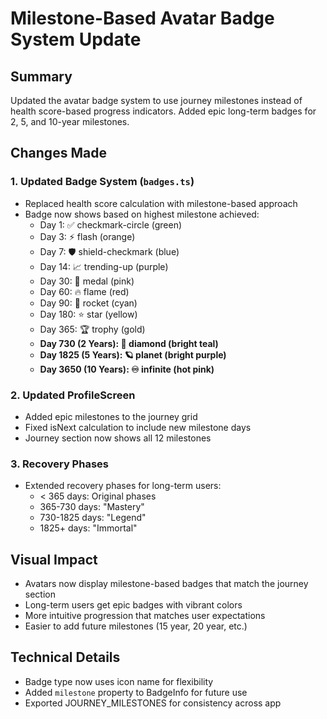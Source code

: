 # Milestone-Based Avatar Badge System Update

## Summary
Updated the avatar badge system to use journey milestones instead of health score-based progress indicators. Added epic long-term badges for 2, 5, and 10-year milestones.

## Changes Made

### 1. Updated Badge System (`badges.ts`)
- Replaced health score calculation with milestone-based approach
- Badge now shows based on highest milestone achieved:
  - Day 1: ✅ checkmark-circle (green)
  - Day 3: ⚡ flash (orange)
  - Day 7: 🛡️ shield-checkmark (blue)
  - Day 14: 📈 trending-up (purple)
  - Day 30: 🏅 medal (pink)
  - Day 60: 🔥 flame (red)
  - Day 90: 🚀 rocket (cyan)
  - Day 180: ⭐ star (yellow)
  - Day 365: 🏆 trophy (gold)
  - **Day 730 (2 Years): 💎 diamond (bright teal)**
  - **Day 1825 (5 Years): 🪐 planet (bright purple)**
  - **Day 3650 (10 Years): ♾️ infinite (hot pink)**

### 2. Updated ProfileScreen
- Added epic milestones to the journey grid
- Fixed isNext calculation to include new milestone days
- Journey section now shows all 12 milestones

### 3. Recovery Phases
- Extended recovery phases for long-term users:
  - < 365 days: Original phases
  - 365-730 days: "Mastery"
  - 730-1825 days: "Legend"
  - 1825+ days: "Immortal"

## Visual Impact
- Avatars now display milestone-based badges that match the journey section
- Long-term users get epic badges with vibrant colors
- More intuitive progression that matches user expectations
- Easier to add future milestones (15 year, 20 year, etc.)

## Technical Details
- Badge type now uses icon name for flexibility
- Added `milestone` property to BadgeInfo for future use
- Exported JOURNEY_MILESTONES for consistency across app 